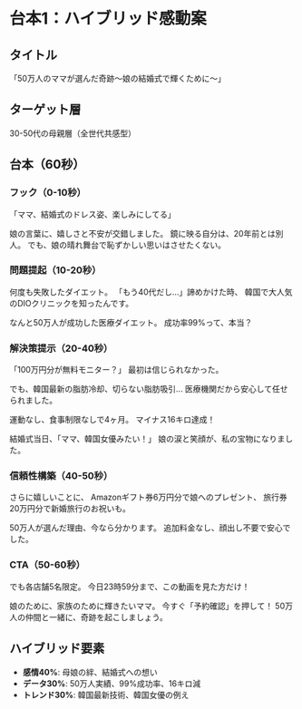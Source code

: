 # 台本1：ハイブリッド感動案

## タイトル
「50万人のママが選んだ奇跡～娘の結婚式で輝くために～」

## ターゲット層
30-50代の母親層（全世代共感型）

## 台本（60秒）

### フック（0-10秒）
「ママ、結婚式のドレス姿、楽しみにしてる」

娘の言葉に、嬉しさと不安が交錯しました。
鏡に映る自分は、20年前とは別人。
でも、娘の晴れ舞台で恥ずかしい思いはさせたくない。

### 問題提起（10-20秒）
何度も失敗したダイエット。
「もう40代だし...」諦めかけた時、
韓国で大人気のDIOクリニックを知ったんです。

なんと50万人が成功した医療ダイエット。
成功率99%って、本当？

### 解決策提示（20-40秒）
「100万円分が無料モニター？」
最初は信じられなかった。

でも、韓国最新の脂肪冷却、切らない脂肪吸引...
医療機関だから安心して任せられました。

運動なし、食事制限なしで4ヶ月。
マイナス16キロ達成！

結婚式当日、「ママ、韓国女優みたい！」
娘の涙と笑顔が、私の宝物になりました。

### 信頼性構築（40-50秒）
さらに嬉しいことに、
Amazonギフト券6万円分で娘へのプレゼント、
旅行券20万円分で新婚旅行のお祝いも。

50万人が選んだ理由、今なら分かります。
追加料金なし、顔出し不要で安心でした。

### CTA（50-60秒）
でも各店舗5名限定。
今日23時59分まで、この動画を見た方だけ！

娘のために、家族のために輝きたいママ。
今すぐ「予約確認」を押して！
50万人の仲間と一緒に、奇跡を起こしましょう。

## ハイブリッド要素
- **感情40%**: 母娘の絆、結婚式への想い
- **データ30%**: 50万人実績、99%成功率、16キロ減
- **トレンド30%**: 韓国最新技術、韓国女優の例え